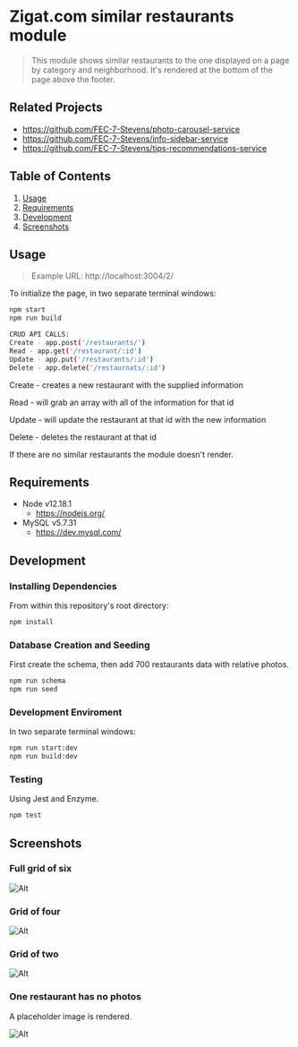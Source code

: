 # Zigat.com similar restaurants module
> This module shows similar restaurants to the one displayed on a page by category and neighborhood. It's rendered at the bottom of the page above the footer.

## Related Projects
  - https://github.com/FEC-7-Stevens/photo-carousel-service
  - https://github.com/FEC-7-Stevens/info-sidebar-service
  - https://github.com/FEC-7-Stevens/tips-recommendations-service

## Table of Contents
1. [Usage](#Usage)
2. [Requirements](#Requirements)
3. [Development](#Development)
4. [Screenshots](#Screenshots)

## Usage
> Example URL: http://localhost:3004/2/

To initialize the page, in two separate terminal windows:

```sh
npm start
npm run build
```

```sh
CRUD API CALLS: 
Create - app.post('/restaurants/') 
Read - app.get('/restaurant/:id')
Update - app.put('/restaurants/:id')
Delete - app.delete('/restaurnats/:id')
```

Create - creates a new restaurant with the supplied information

Read - will grab an array with all of the information for that id

Update - will update the restaurant at that id with the new information

Delete - deletes the restaurant at that id


If there are no similar restaurants the module doesn't render.

## Requirements
- Node v12.18.1
  - https://nodejs.org/
- MySQL v5.7.31
  - https://dev.mysql.com/

## Development

### Installing Dependencies
From within this repository's root directory:
```sh
npm install
```

### Database Creation and Seeding
First create the schema, then add 700 restaurants data with relative photos.
```sh
npm run schema
npm run seed
```

### Development Enviroment
In two separate terminal windows:
```sh
npm run start:dev
npm run build:dev
```

### Testing
Using Jest and Enzyme.
```sh
npm test
```

## Screenshots

### Full grid of six

![Alt ](/screenshots/similar-grid-6.png?raw=true "Similar restaurants full grid of six")

### Grid of four

![Alt ](/screenshots/similar-grid-4.png?raw=true "Similar restaurants grid of four")

### Grid of two

![Alt ](/screenshots/similar-grid-2.png?raw=true "Similar restaurants grid of two")

### One restaurant has no photos
A placeholder image is rendered.

![Alt ](/screenshots/similar-with-exception.png?raw=true "One restaurant has no photos")
